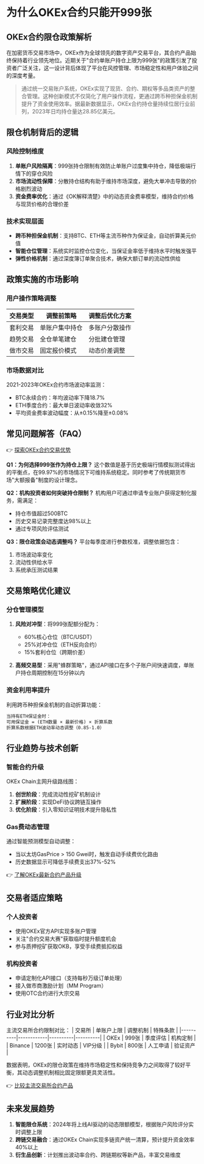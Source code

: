 # 为什么OKEx合约只能开999张

## OKEx合约限仓政策解析

在加密货币交易市场中，OKEx作为全球领先的数字资产交易平台，其合约产品始终保持着行业领先地位。近期关于"合约单账户持仓上限为999张"的政策引发了投资者广泛关注，这一设计背后体现了平台在风控管理、市场稳定性和用户体验之间的深度考量。

> 通过统一交易账户系统，OKEx实现了现货、合约、期权等多品类资产的整合管理。这种创新模式不仅简化了用户操作流程，更通过跨币种担保金机制提升了资金使用效率。据最新数据显示，OKEx合约持仓量持续位居行业前列，2023年日均持仓量达28.85亿美元。

## 限仓机制背后的逻辑

### 风险控制维度
1. **单账户风险隔离**：999张持仓限制有效防止单账户过度集中持仓，降低极端行情下的穿仓风险
2. **市场流动性保障**：分散持仓结构有助于维持市场深度，避免大单冲击导致的价格剧烈波动
3. **资金费率优化**：通过《OK解释清楚》中的动态资金费率模型，维持合约价格与现货价格的合理价差

### 技术实现层面
- **跨币种担保金机制**：支持BTC、ETH等主流币种作为保证金，自动折算美元价值
- **智能仓位管理**：系统实时监控仓位变化，当保证金率低于维持水平时触发强平
- **弹性价格机制**：通过深度簿订单聚合技术，确保大额订单的流动性供给

## 政策实施的市场影响

### 用户操作策略调整
| 交易类型 | 调整前策略 | 调整后优化方案 |
|---------|------------|----------------|
| 套利交易 | 单账户集中持仓 | 多账户分散操作 |
| 趋势交易 | 全仓单笔建仓 | 分批建仓管理 |
| 做市交易 | 固定报价模式 | 动态价差调整 |

### 市场数据对比
2021-2023年OKEx合约市场波动率监测：
- BTC永续合约：年均波动率下降18.7%
- ETH季度合约：最大单日波动率收敛32%
- 平均资金费率波动幅度：从±0.15%降至±0.08%

## 常见问题解答（FAQ）

👉 [探索OKEx合约交易优势](https://bit.ly/okx_welcome)

**Q1：为何选择999张作为持仓上限？**
这个数值是基于历史极端行情模拟测试得出的平衡点，在99.97%的市场情况下可维持系统稳定。同时参考了传统期货市场"大额报备"制度的设计理念。

**Q2：机构投资者如何突破持仓限制？**
机构用户可通过申请专业账户获得定制化服务，需满足：
- 持仓市值超过500BTC
- 历史交易记录完整度达98%以上
- 通过专项风险评估测试

**Q3：限仓政策会动态调整吗？**
平台每季度进行参数校准，调整依据包含：
1. 市场波动率变化
2. 流动性供给水平
3. 系统承压测试结果

## 交易策略优化建议

### 分仓管理模型
1. **风险对冲型**：将999张配额分配为：
   - 60%核心仓位（BTC/USDT）
   - 25%对冲仓位（ETH反向合约）
   - 15%套利仓位（跨期价差）

2. **高频交易型**：采用"蜂群策略"，通过API接口在多个子账户间快速调度，单账户持仓周期控制在15分钟以内

### 资金利用率提升
利用跨币种担保金机制的自动折算功能：
```markdown
当持有ETH保证金时：
可用保证金 = (ETH数量 × 最新价格) × 折算系数
折算系数根据ETH波动率动态调整（0.85-1.0）
```

## 行业趋势与技术创新

### 智能合约升级
OKEx Chain主网升级路线图：
1. **创世阶段**：完成流动性挖矿机制设计
2. **扩展阶段**：实现DeFi协议跨链互操作
3. **优化阶段**：引入零知识证明技术提升隐私性

### Gas费动态管理
通过智能预测模型自动调整：
- 当以太坊GasPrice > 150 Gwei时，触发自动手续费优化路由
- 历史数据显示可降低手续费支出37%-52%

👉 [了解OKEx最新合约产品升级](https://bit.ly/okx_welcome)

## 交易者适应策略

### 个人投资者
- 使用OKEx官方API实现多账户管理
- 关注"合约交易大赛"获取临时提升额度机会
- 参与质押挖矿获取OKB，享受手续费抵扣权益

### 机构投资者
- 申请定制化API接口（支持每秒万级订单处理）
- 接入做市商激励计划（MM Program）
- 使用OTC合约进行大宗交易

## 行业对比分析

主流交易所合约限制对比：
| 交易所   | 单账户上限 | 调整机制 | 特殊条款 |
|----------|------------|----------|----------|
| OKEx     | 999张      | 季度评估 | 机构定制 |
| Binance  | 1200张     | 实时动态 | VIP分级  |
| Bybit    | 800张      | 人工申请 | 验证资产 |

数据表明，OKEx的限仓政策在维持市场稳定性和保持竞争力之间取得了较好平衡，其动态调整机制相比固定限额更具灵活性。

👉 [比较主流交易所合约产品](https://bit.ly/okx_welcome)

## 未来发展趋势

1. **智能限仓系统**：2024年将上线AI驱动的动态限额模型，根据账户风险评分实时调整上限
2. **跨链交易融合**：通过OKEx Chain实现多链资产统一清算，预计提升资金效率40%以上
3. **衍生品创新**：计划推出波动率合约、跨链期权等新产品，丰富交易维度
